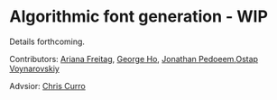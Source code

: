 # Algorithmic font generation - WIP

Details forthcoming.

Contributors: [Ariana Freitag](https://github.com/arianafreitag), [George Ho](https://github.com/eigenfoo), [Jonathan Pedoeem](https://github.com/Jped),[Ostap Voynarovskiy](https://github.com/ostapstephan)

Advsior: [Chris Curro](https://github.com/ccurro)
